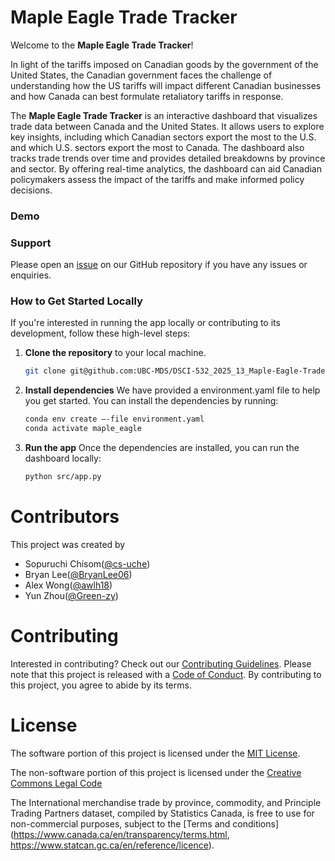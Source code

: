 # Maple Eagle Trade Tracker

Welcome to the **Maple Eagle Trade Tracker**! 

In light of the tariffs imposed on Canadian goods by the government of the United States, the Canadian government faces the challenge of understanding how the US tariffs will impact different Canadian businesses and how Canada can best formulate retaliatory tariffs in response.  

The **Maple Eagle Trade Tracker** is an interactive dashboard that visualizes trade data between Canada and the United States. It allows users to explore key insights, including which Canadian sectors export the most to the U.S. and which U.S. sectors export the most to Canada. The dashboard also tracks trade trends over time and provides detailed breakdowns by province and sector. By offering real-time analytics, the dashboard can aid Canadian policymakers assess the impact of the tariffs and make informed policy decisions.  

### Demo

### Support
Please open an [issue](https://github.com/UBC-MDS/DSCI-532_2025_13_Maple-Eagle-Trade-Tracker/issues) on our GitHub repository if you have any issues or enquiries. 


### How to Get Started Locally

If you're interested in running the app locally or contributing to its development, follow these high-level steps:

1.  **Clone the repository** to your local machine.

    ``` bash
    git clone git@github.com:UBC-MDS/DSCI-532_2025_13_Maple-Eagle-Trade-Tracker.git
    ```

2.  **Install dependencies** We have provided a environment.yaml file to help you get started. You can install the dependencies by running:

    ``` bash
    conda env create —-file environment.yaml
    conda activate maple_eagle
    ```

3.  **Run the app** Once the dependencies are installed, you can run the dashboard locally:

    ``` bash
    python src/app.py
    ```

# Contributors
This project was created by
- Sopuruchi Chisom([@cs-uche](https://github.com/cs-uche))
- Bryan Lee([@BryanLee06](https://github.com/BryanLee06))
- Alex Wong([@awlh18](https://github.com/awlh18))
- Yun Zhou([@Green-zy](https://github.com/Green-zy))  

# Contributing
Interested in contributing? Check out our [Contributing Guidelines](./CONTRIBUTING.md). Please note that this project is released with a [Code of Conduct](./CODE_OF_CONDUCT.md). By contributing to this project, you agree to abide by its terms.

# License
The software portion of this project is licensed under the [MIT License](./LICENSE.md).

The non-software portion of this project is licensed under the [Creative Commons Legal Code](./LICENSE.md)

The International merchandise trade by province, commodity, and Principle Trading Partners dataset, compiled by Statistics Canada, 
is free to use for non-commercial purposes, subject to the [Terms and conditions](https://www.canada.ca/en/transparency/terms.html, https://www.statcan.gc.ca/en/reference/licence).